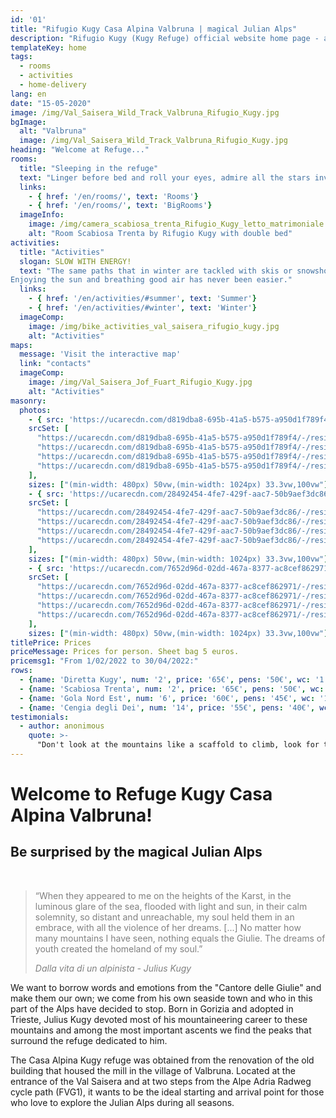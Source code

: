 ```yaml
---
id: '01'
title: "Rifugio Kugy Casa Alpina Valbruna | magical Julian Alps"
description: "Rifugio Kugy (Kugy Refuge) official website home page - alpine house - Valbruna (UD) located in the magical Julian Alps"
templateKey: home
tags:
  - rooms
  - activities
  - home-delivery
lang: en
date: "15-05-2020"
image: /img/Val_Saisera_Wild_Track_Valbruna_Rifugio_Kugy.jpg
bgImage:
  alt: "Valbruna"
  image: /img/Val_Saisera_Wild_Track_Valbruna_Rifugio_Kugy.jpg
heading: "Welcome at Refuge..."
rooms:
  title: "Sleeping in the refuge"
  text: "Linger before bed and roll your eyes, admire all the stars invisible from the city, fall asleep in the calming silence of a small mountain town, wake up and remember that waiting for you out there are the beauty of the meadows blooming in summer and the whiteness of the snowy peaks during the winter. These are just some of the reasons that make the Kugy refuge a special place to stay. Characteristic of our rooms is simplicity. The absence of televisions and background music is our conscious choice that will allow you to rediscover the pleasure of silence and the warmth of being in company."
  links:
    - { href: '/en/rooms/', text: 'Rooms'}
    - { href: '/en/rooms/', text: 'BigRooms'}
  imageInfo:
    image: /img/camera_scabiosa_trenta_Rifugio_Kugy_letto_matrimoniale.jpg
    alt: "Room Scabiosa Trenta by Rifugio Kugy with double bed"
activities:
  title: "Activities"
  slogan: SLOW WITH ENERGY!
  text: "The same paths that in winter are tackled with skis or snowshoes, in summer they are transformed into perfect paths for trekking, Nordic walking or mountain biking.
Enjoying the sun and breathing good air has never been easier."
  links:
    - { href: '/en/activities/#summer', text: 'Summer'}
    - { href: '/en/activities/#winter', text: 'Winter'}
  imageComp:
    image: /img/bike_activities_val_saisera_rifugio_kugy.jpg
    alt: "Activities"
maps:
  message: 'Visit the interactive map'
  link: "contacts"
  imageComp:
    image: /img/Val_Saisera_Jof_Fuart_Rifugio_Kugy.jpg
    alt: "Activities"
masonry:
  photos:
    - { src: 'https://ucarecdn.com/d819dba8-695b-41a5-b575-a950d1f789f4/camerata_Rifugio_Kugy.jpg',
    srcSet: [
      "https://ucarecdn.com/d819dba8-695b-41a5-b575-a950d1f789f4/-/resize/500x/ 500w",
      "https://ucarecdn.com/d819dba8-695b-41a5-b575-a950d1f789f4/-/resize/800x/ 800w",
      "https://ucarecdn.com/d819dba8-695b-41a5-b575-a950d1f789f4/-/resize/1024x/ 1024w",
      "https://ucarecdn.com/d819dba8-695b-41a5-b575-a950d1f789f4/-/resize/1200x/ 1200w"
    ],
    sizes: ["(min-width: 480px) 50vw,(min-width: 1024px) 33.3vw,100vw"], width: 4, height: 3, link: '/en/rooms/#bigrooms', alt: 'Big Room', title: 'Big Room' }
    - { src: 'https://ucarecdn.com/28492454-4fe7-429f-aac7-50b9aef3dc86/camera_6_persone_Rifugio_Kugy.jpg',
    srcSet: [
      "https://ucarecdn.com/28492454-4fe7-429f-aac7-50b9aef3dc86/-/resize/500x/ 500w",
      "https://ucarecdn.com/28492454-4fe7-429f-aac7-50b9aef3dc86/-/resize/800x/ 800w",
      "https://ucarecdn.com/28492454-4fe7-429f-aac7-50b9aef3dc86/-/resize/1024x/ 1024w",
      "https://ucarecdn.com/28492454-4fe7-429f-aac7-50b9aef3dc86/-/resize/1200x/ 1200w"
    ],
    sizes: ["(min-width: 480px) 50vw,(min-width: 1024px) 33.3vw,100vw"], width: 4, height: 3, link: '/en/rooms/#rooms', alt: 'Room 6 person', title: 'Room 6 person' }
    - { src: 'https://ucarecdn.com/7652d96d-02dd-467a-8377-ac8cef862971/Camera_diretta_kugy_rifugio_valbruna.jpg',
    srcSet: [
      "https://ucarecdn.com/7652d96d-02dd-467a-8377-ac8cef862971/-/resize/500x/ 500w",
      "https://ucarecdn.com/7652d96d-02dd-467a-8377-ac8cef862971/-/resize/800x/ 800w",
      "https://ucarecdn.com/7652d96d-02dd-467a-8377-ac8cef862971/-/resize/1024x/ 1024w",
      "https://ucarecdn.com/7652d96d-02dd-467a-8377-ac8cef862971/-/resize/1200x/ 1200w"
    ],
    sizes: ["(min-width: 480px) 50vw,(min-width: 1024px) 33.3vw,100vw"], width: 4, height: 3, link: '/en/rooms/#rooms', alt: 'Room 2 person', title: 'Room 2 person' }
titlePrice: Prices
priceMessage: Prices for person. Sheet bag 5 euros.
pricemsg1: "From 1/02/2022 to 30/04/2022:"
rows:
  - {name: 'Diretta Kugy', num: '2', price: '65€', pens: '50€', wc: '1', type: 'Double bed (sheets included)'}
  - {name: 'Scabiosa Trenta', num: '2', price: '65€', pens: '50€', wc: '1', type: 'Double bed (sheets included)'}
  - {name: 'Gola Nord Est', num: '6', price: '60€', pens: '45€', wc: '1', type: 'Bunk bed (mandatory sheet bag)'}
  - {name: 'Cengia degli Dei', num: '14', price: '55€', pens: '40€', wc: '4', type: 'Bunk bed (mandatory sheet bag)'}
testimonials:
  - author: anonimous
    quote: >-
      "Don't look at the mountains like a scaffold to climb, look for their soul."
---
```


# Welcome to Refuge Kugy Casa Alpina Valbruna!
## Be surprised by the magical Julian Alps
<br>
<blockquote style="color: gray">
<p>“When they appeared to me on the heights of the Karst, in the luminous glare of the sea, flooded with light and sun, in their calm solemnity, so distant and unreachable, my soul held them in an embrace, with all the violence of her dreams. [...] No matter how many mountains I have seen, nothing equals the Giulie. The dreams of youth created the homeland of my soul.”</p><cite>Dalla vita di un alpinista - Julius Kugy</cite>
</blockquote>

We want to borrow words and emotions from the "Cantore delle Giulie" and make them our own; we come from his own seaside town and who in this part of the Alps have decided to stop.
Born in Gorizia and adopted in Trieste, Julius Kugy devoted most of his mountaineering career to these mountains and among the most important ascents we find the peaks that surround the refuge dedicated to him.

The Casa Alpina Kugy refuge was obtained from the renovation of the old building that housed the mill in the village of Valbruna. Located at the entrance of the Val Saisera and at two steps from the Alpe Adria Radweg cycle path (FVG1), it wants to be the ideal starting and arrival point for those who love to explore the Julian Alps during all seasons.
